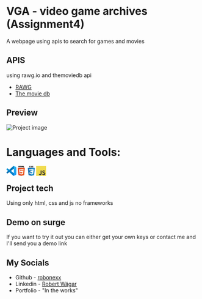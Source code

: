 # VGA - video game archives (Assignment4)

A webpage using apis to search for games and movies

## APIS
using rawg.io and themoviedb api
- [RAWG][rawg]
- [The movie db][themoviedb]

## __Preview__

<img src="./vga_mockup.png" alt="Project image" width="150"> &nbsp; &nbsp;

# __Languages and Tools:__
[<img align="left" alt="Visual Studio Code" width="26px" src="https://raw.githubusercontent.com/github/explore/80688e429a7d4ef2fca1e82350fe8e3517d3494d/topics/visual-studio-code/visual-studio-code.png" />][vscode]
[<img align="left" alt="HTML5" width="26px" src="https://raw.githubusercontent.com/github/explore/80688e429a7d4ef2fca1e82350fe8e3517d3494d/topics/html/html.png" />][html]
[<img align="left" alt="CSS3" width="26px" src="https://raw.githubusercontent.com/github/explore/80688e429a7d4ef2fca1e82350fe8e3517d3494d/topics/css/css.png" />][css]
[<img align="left" alt="JavaScript" width="26px" src="https://raw.githubusercontent.com/github/explore/80688e429a7d4ef2fca1e82350fe8e3517d3494d/topics/javascript/javascript.png" />][javascript]
</br>

## Project tech
Using only html, css and js no frameworks

## Demo on surge

If you want to try it out you can either get your own keys 
or contact me and I'll send you a demo link

## __My Socials__

- Github - [robonexx](https://github.com/xxrobone)
- Linkedin - [Robert Wägar](https://www.linkedin.com/in/robert-w%C3%A4gar-1b4661139/)
- Portfolio - "In the works"

</br>

[vscode]: https://code.visualstudio.com/
[javascript]: https://developer.mozilla.org/en-US/docs/Web/JavaScript
[html]: https://www.w3schools.com/html/
[css]: https://www.w3.org/Style/CSS/Overview.en.html

[rawg]: https://rawg.io/apidocs
[themoviedb]: https://www.themoviedb.org/documentation/api